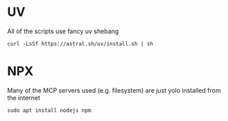 
# UV

All of the scripts use fancy uv shebang

```
curl -LsSf https://astral.sh/uv/install.sh | sh
```

# NPX

Many of the MCP servers used (e.g. filesystem) are just yolo installed from the internet

```
sudo apt install nodejs npm
```